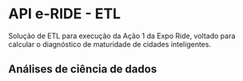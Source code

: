 # API e-RIDE - ETL
Solução de ETL para execução da Ação 1 da Expo Ride, voltado para calcular o diagnóstico de maturidade de cidades inteligentes.


## Análises de ciência de dados


